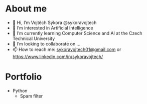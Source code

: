 # About me
- 👋 Hi, I’m Vojtěch Sýkora @sykoravojtech
- 👀 I’m interested in Artificial Intelligence
- 🌱 I’m currently learning Computer Science and AI at the Czech Technical University
- 💞️ I’m looking to collaborate on ...
- 📫 How to reach me: sykoravojtech01@gmail.com or https://www.linkedin.com/in/sykoravojtech/

# Portfolio
- Python
  - Spam filter 

